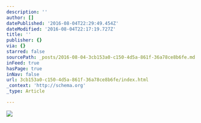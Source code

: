 ```yaml
---
description: ''
author: []
datePublished: '2016-08-04T22:29:49.454Z'
dateModified: '2016-08-04T22:17:19.727Z'
title: ''
publisher: {}
via: {}
starred: false
sourcePath: _posts/2016-08-04-3cb153a0-c150-4d5a-861f-36a78ce8b6fe.md
inFeed: true
hasPage: true
inNav: false
url: 3cb153a0-c150-4d5a-861f-36a78ce8b6fe/index.html
_context: 'http://schema.org'
_type: Article

---
```

![](https://the-grid-user-content.s3-us-west-2.amazonaws.com/7027c02b-e9e6-40f1-9ee2-2fd362e02125.jpg)
